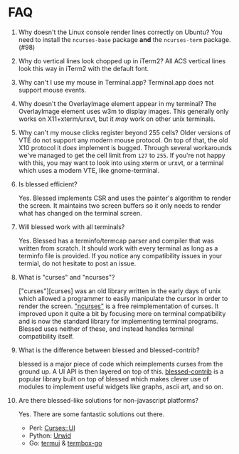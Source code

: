 # FAQ

1. Why doesn't the Linux console render lines correctly on Ubuntu?
    You need to install the `ncurses-base` package __and__ the `ncurses-term`
    package. (#98)

2. Why do vertical lines look chopped up in iTerm2?
    All ACS vertical lines look this way in iTerm2 with the default font.

3. Why can't I use my mouse in Terminal.app?
    Terminal.app does not support mouse events.

4. Why doesn't the OverlayImage element appear in my terminal?
    The OverlayImage element uses w3m to display images. This generally only
    works on X11+xterm/urxvt, but it _may_ work on other unix terminals.

5. Why can't my mouse clicks register beyond 255 cells?
    Older versions of VTE do not support any modern mouse protocol. On top of
    that, the old X10 protocol it _does_ implement is bugged. Through several
    workarounds we've managed to get the cell limit from `127` to `255`. If
    you're not happy with this, you may want to look into using xterm or urxvt,
    or a terminal which uses a modern VTE, like gnome-terminal.

6. Is blessed efficient?

    Yes. Blessed implements CSR and uses the painter's algorithm to render the
    screen. It maintains two screen buffers so it only needs to render what
    has changed on the terminal screen.

7. Will blessed work with all terminals?

    Yes. Blessed has a terminfo/termcap parser and compiler that was written
    from scratch. It should work with every terminal as long as a terminfo
    file is provided. If you notice any compatibility issues in your termial,
    do not hesitate to post an issue.

8. What is "curses" and "ncurses"?

    ["curses"][curses] was an old library written in the early days of unix
    which allowed a programmer to easily manipulate the cursor in order to
    render the screen. ["ncurses"][ncurses] is a free reimplementation of
    curses. It improved upon it quite a bit by focusing more on terminal
    compatibility and is now the standard library for implementing terminal
    programs. Blessed uses neither of these, and instead handles terminal
    compatibility itself.

9. What is the difference between blessed and blessed-contrib?

    blessed is a major piece of code which reimplements curses from the ground
    up. A UI API is then layered on top of this. [blessed-contrib][contrib] is
    a popular library built on top of blessed which makes clever use of modules
    to implement useful widgets like graphs, ascii art, and so on.

10. Are there blessed-like solutions for non-javascript platforms?

    Yes. There are some fantastic solutions out there.
    - Perl: [Curses::UI][curses-ui]
    - Python: [Urwid][urwid]
    - Go: [termui][termui] & [termbox-go][termbox]

[contrib]: https://github.com/yaronn/blessed-contrib
[termui]: https://github.com/gizak/termui
[urwid]: http://urwid.org/reference/index.html
[curses-ui]: http://search.cpan.org/~mdxi/Curses-UI-0.9609/lib/Curses/UI.pm
[ncurses]: https://en.wikipedia.org/wiki/Ncurses
[termbox]: https://github.com/nsf/termbox-go
